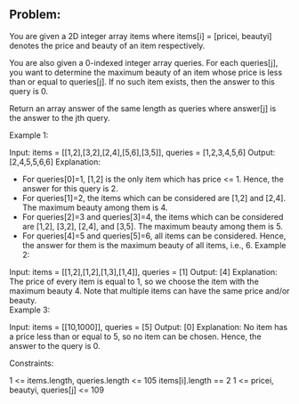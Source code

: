 ## Problem:
You are given a 2D integer array items where items[i] = [pricei, beautyi] denotes the price and beauty of an item respectively.

You are also given a 0-indexed integer array queries. For each queries[j], you want to determine the maximum beauty of an item whose price is less than or equal to queries[j]. If no such item exists, then the answer to this query is 0.

Return an array answer of the same length as queries where answer[j] is the answer to the jth query.

 

Example 1:

Input: items = [[1,2],[3,2],[2,4],[5,6],[3,5]], queries = [1,2,3,4,5,6]
Output: [2,4,5,5,6,6]
Explanation:
- For queries[0]=1, [1,2] is the only item which has price <= 1. Hence, the answer for this query is 2.
- For queries[1]=2, the items which can be considered are [1,2] and [2,4]. 
  The maximum beauty among them is 4.
- For queries[2]=3 and queries[3]=4, the items which can be considered are [1,2], [3,2], [2,4], and [3,5].
  The maximum beauty among them is 5.
- For queries[4]=5 and queries[5]=6, all items can be considered.
  Hence, the answer for them is the maximum beauty of all items, i.e., 6.
Example 2:

Input: items = [[1,2],[1,2],[1,3],[1,4]], queries = [1]
Output: [4]
Explanation: 
The price of every item is equal to 1, so we choose the item with the maximum beauty 4. 
Note that multiple items can have the same price and/or beauty.  
Example 3:

Input: items = [[10,1000]], queries = [5]
Output: [0]
Explanation:
No item has a price less than or equal to 5, so no item can be chosen.
Hence, the answer to the query is 0.
 

Constraints:

1 <= items.length, queries.length <= 105
items[i].length == 2
1 <= pricei, beautyi, queries[j] <= 109